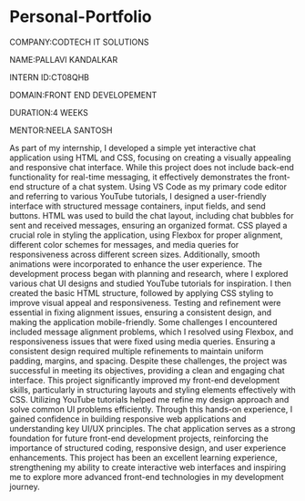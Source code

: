 # Personal-Portfolio

COMPANY:CODTECH IT SOLUTIONS

NAME:PALLAVI KANDALKAR

INTERN ID:CT08QHB

DOMAIN:FRONT END DEVELOPEMENT

DURATION:4 WEEKS

MENTOR:NEELA SANTOSH

As part of my internship, I developed a simple yet interactive chat application using HTML and CSS, focusing on creating a visually appealing and responsive chat interface. While this project does not include back-end functionality for real-time messaging, it effectively demonstrates the front-end structure of a chat system. Using VS Code as my primary code editor and referring to various YouTube tutorials, I designed a user-friendly interface with structured message containers, input fields, and send buttons. HTML was used to build the chat layout, including chat bubbles for sent and received messages, ensuring an organized format. CSS played a crucial role in styling the application, using Flexbox for proper alignment, different color schemes for messages, and media queries for responsiveness across different screen sizes. Additionally, smooth animations were incorporated to enhance the user experience. The development process began with planning and research, where I explored various chat UI designs and studied YouTube tutorials for inspiration. I then created the basic HTML structure, followed by applying CSS styling to improve visual appeal and responsiveness. Testing and refinement were essential in fixing alignment issues, ensuring a consistent design, and making the application mobile-friendly. Some challenges I encountered included message alignment problems, which I resolved using Flexbox, and responsiveness issues that were fixed using media queries. Ensuring a consistent design required multiple refinements to maintain uniform padding, margins, and spacing. Despite these challenges, the project was successful in meeting its objectives, providing a clean and engaging chat interface. This project significantly improved my front-end development skills, particularly in structuring layouts and styling elements effectively with CSS. Utilizing YouTube tutorials helped me refine my design approach and solve common UI problems efficiently. Through this hands-on experience, I gained confidence in building responsive web applications and understanding key UI/UX principles. The chat application serves as a strong foundation for future front-end development projects, reinforcing the importance of structured coding, responsive design, and user experience enhancements. This project has been an excellent learning experience, strengthening my ability to create interactive web interfaces and inspiring me to explore more advanced front-end technologies in my development journey.
